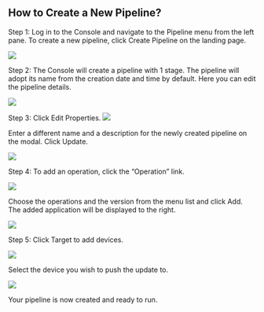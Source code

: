 ## How to Create a New Pipeline?

Step 1: Log in to the Console and navigate to the Pipeline menu from the left pane. To create a new pipeline, click Create Pipeline on the landing page.

![](https://lh5.googleusercontent.com/j3uanOfqqpVp5pJDY8MuNF8NKWlJIl8cU9TwOSCup6EeGDga3R_xIdOrXd5a_SaqL8zwmtO7wqhI9xG0YGwKSPDIpcZfJa0H5AW5YMK6DEYr0PFqft1y-TVd5tF_HQfGnJ3Ws3e5)

Step 2: The Console will create a pipeline with 1 stage. The pipeline will adopt its name from the creation date and time by default. Here you can edit the pipeline details.

![](https://lh6.googleusercontent.com/JRQv87bAZ2OC8aBHwdknQqLm-3omy_lcHF-HF1D_WolneSWdxBjN62uV_fsZy_AfKdRRA53wcI6dIVcqjqvLpT3B2V2jBLNZvi3Dp1jU4Vqyn5Rdth1OjkzgXHIvigibn1P9z5Zg)

Step 3: Click Edit Properties. ![](https://lh5.googleusercontent.com/9EBy-Tyb6ZmoRHhOIKDZTamWI8mH-of8fIG5Jv2iJ9FxpbOIE00MR0EWC8UWJ4akf2xQ_Eefn67Bnm491N2Yb5wwFcijrX8QB2LRFtkt3pYuJrbohvNOyoqtmmMeuF47PVDs13wj)

Enter a different name and a description for the newly created pipeline on the modal. Click Update.

![](https://lh5.googleusercontent.com/bOCyL81K5mlw_N5bf24Nv4bDjj-YdYT0BBacXhfP805aklJFacsu-f7DtpciUAM9Q6sUuVSO3QI0YKTf_N_uV28Hvq0lIf_EsllRwDfEKFjPlDggm797M05WWgV9O8N-gPW6va8V)

Step 4: To add an operation, click the “Operation” link.

![](https://lh6.googleusercontent.com/gxcNE6smD0JQUy-NnUuF13PdmKGGTT6cNehO54SNnqH7zYLenavsG0DjfUboixc0iE1RrW67Q_XO9I5Ns5Uzi0dwmbr3y02SvGjeY-3y5FD9t5AiROdqmX6e-j1feASPli1Lm3MM)

Choose the operations and the version from the menu list and click Add. The added application will be displayed to the right.

![](https://lh5.googleusercontent.com/OdoXMuTozwGgVkruE3XToi38RCb5m4c4fBXdhgJPH4SIsRdECpEU5SVm1v8x0e7DZL4h0kivEWpNFszBsndT13shZmd-A4-8MGLBZolQd01zjo6ISrAGzjEeAXKiHRv2Tg_UDEcQ)

Step 5: Click Target to add devices.

![](https://lh5.googleusercontent.com/oU82GIF24hONNC_bqFmN10-EoOWcbLVKlbYgBO455Jqx0eMH9WdrUf53k1gKIPf_G7DOCHix8FT2_23pJMvTMPvgOFcyb-T-Cubf77iAtRhYEBWvn_XJcVDk-CQPBID1igUSe9gk)

Select the device you wish to push the update to.

![](https://lh6.googleusercontent.com/T0DJGwWLaNYqDTuU-JCBSk3qXZyMLT1NILIxTltn9dcl2HqBj47gVy1ZWd8HRrlGGgPq8hcUtv4kaepUV-9FIRmdWLhNZiJT0-x0Y7PsgXq5KtkozWwjntysF03QV1OwE7akt2Wt)

Your pipeline is now created and ready to run.



